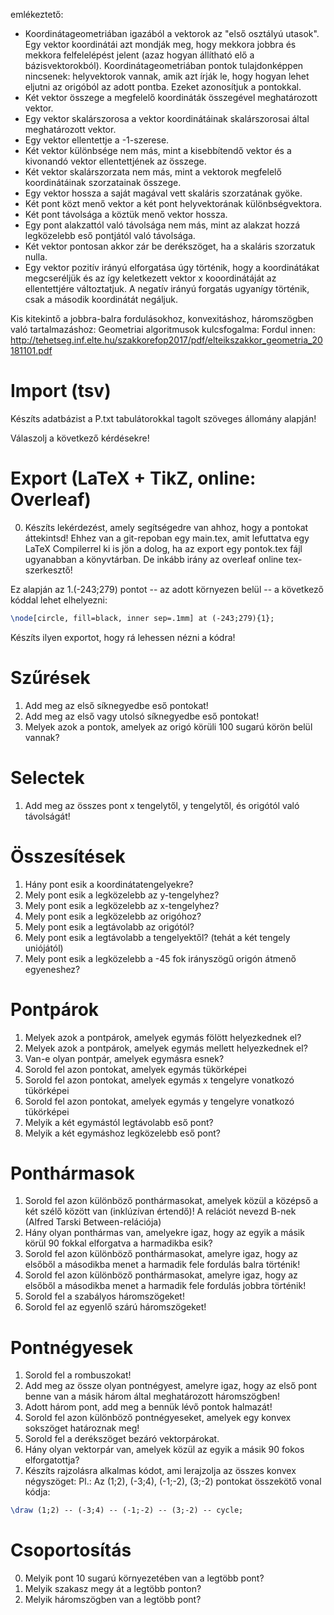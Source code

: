 

emlékeztető: 
- Koordinátageometriában igazából a vektorok az "első osztályú utasok". Egy vektor koordinátái azt mondják meg, hogy mekkora jobbra és mekkora felfelelépést jelent (azaz hogyan állítható elő a bázisvektorokból). Koordinátageometriában pontok tulajdonképpen nincsenek: helyvektorok vannak, amik azt írják le, hogy hogyan lehet eljutni az origóból az adott pontba. Ezeket azonosítjuk a pontokkal. 
- Két vektor összege a megfelelő koordináták összegével meghatározott vektor. 
- Egy vektor skalárszorosa a vektor koordinátáinak skalárszorosai által meghatározott vektor.
- Egy vektor ellentettje a -1-szerese.
- Két vektor különbsége nem más, mint a kisebbítendő vektor és a kivonandó vektor ellentettjének az összege.
- Két vektor skalárszorzata nem más, mint a vektorok megfelelő koordinátáinak szorzatainak összege.
- Egy vektor hossza a saját magával vett skaláris szorzatának gyöke.
- Két pont közt menő vektor a két pont helyvektorának különbségvektora.
- Két pont távolsága a köztük menő vektor hossza.
- Egy pont alakzattól való távolsága nem más, mint az alakzat hozzá legközelebb eső pontjától való távolsága.
- Két vektor pontosan akkor zár be derékszöget, ha a skaláris szorzatuk nulla.
- Egy vektor pozitív irányú elforgatása úgy történik, hogy a koordinátákat megcseréljük és az így keletkezett vektor x kooordinátáját az ellentettjére változtatjuk. A negatív irányú forgatás ugyanígy történik, csak a második koordinátát negáljuk.

Kis kitekintő a jobbra-balra fordulásokhoz, konvexitáshoz, háromszögben való tartalmazáshoz: Geometriai algoritmusok kulcsfogalma: Fordul innen: http://tehetseg.inf.elte.hu/szakkorefop2017/pdf/elteikszakkor_geometria_20181101.pdf


# Import (tsv)
Készíts adatbázist a P.txt tabulátorokkal tagolt szöveges állomány alapján!

Válaszolj a következő kérdésekre!

# Export (LaTeX + TikZ, online: Overleaf)
0. Készíts lekérdezést, amely segítségedre van ahhoz, hogy a pontokat áttekintsd! Ehhez van a git-repoban egy main.tex, amit lefuttatva egy LaTeX Compilerrel ki is jön a dolog, ha az export egy pontok.tex fájl ugyanabban a könyvtárban. De inkább irány az overleaf online tex-szerkesztő!

Ez alapján az 1.(-243;279) pontot -- az adott környezen belül -- a következő kóddal lehet elhelyezni:

```latex
\node[circle, fill=black, inner sep=.1mm] at (-243;279){1};
```

Készíts ilyen exportot, hogy rá lehessen nézni a kódra!

# Szűrések
1. Add meg az első síknegyedbe eső pontokat!
0. Add meg az első vagy utolsó síknegyedbe eső pontokat!
0. Melyek azok a pontok, amelyek az origó körüli 100 sugarú körön belül vannak?

# Selectek
1. Add meg az összes pont x tengelytől, y tengelytől, és origótól való távolságát!

# Összesítések
1. Hány pont esik a koordinátatengelyekre?
0. Mely pont esik a legközelebb az y-tengelyhez?
0. Mely pont esik a legközelebb az x-tengelyhez?
0. Mely pont esik a legközelebb az origóhoz?
0. Mely pont esik a legtávolabb az origótól?
0. Mely pont esik a legtávolabb a tengelyektől? (tehát a két tengely uniójától)
0. Mely pont esik a legközelebb a -45 fok irányszögű origón átmenő egyeneshez?

# Pontpárok
1. Melyek azok a pontpárok, amelyek egymás fölött helyezkednek el?
0. Melyek azok a pontpárok, amelyek egymás mellett helyezkednek el?
0. Van-e olyan pontpár, amelyek egymásra esnek?
0. Sorold fel azon pontokat, amelyek egymás tükörképei
0. Sorold fel azon pontokat, amelyek egymás x tengelyre vonatkozó tükörképei
0. Sorold fel azon pontokat, amelyek egymás y tengelyre vonatkozó tükörképei
0. Melyik a két egymástól legtávolabb eső pont?
0. Melyik a két egymáshoz legközelebb eső pont?

# Ponthármasok
1. Sorold fel azon különböző ponthármasokat, amelyek közül a középső a két szélő között van (inklúzívan értendő)! A relációt nevezd B-nek (Alfred Tarski Between-relációja)
0. Hány olyan ponthármas van, amelyekre igaz, hogy az egyik a másik körül 90 fokkal elforgatva a harmadikba esik?
0. Sorold fel azon különböző ponthármasokat, amelyre igaz, hogy az elsőből a másodikba menet a harmadik fele fordulás balra történik!
0. Sorold fel azon különböző ponthármasokat, amelyre igaz, hogy az elsőből a másodikba menet a harmadik fele fordulás jobbra történik!
0. Sorold fel a szabályos háromszögeket!
0. Sorold fel az egyenlő szárú háromszögeket!

# Pontnégyesek
1. Sorold fel a rombuszokat!
0. Add meg az össze olyan pontnégyest, amelyre igaz, hogy az első pont benne van a másik három által meghatározott háromszögben!
0. Adott három pont, add meg a bennük lévő pontok halmazát!
0. Sorold fel azon különböző pontnégyeseket, amelyek egy konvex sokszöget határoznak meg!
0. Sorold fel a derékszöget bezáró vektorpárokat.
0. Hány olyan vektorpár van, amelyek közül az egyik a másik 90 fokos elforgatottja?
0. Készíts rajzolásra alkalmas kódot, ami lerajzolja az összes konvex négyszöget: Pl.: Az (1;2), (-3;4), (-1;-2), (3;-2) pontokat összekötő vonal kódja: 
```latex
\draw (1;2) -- (-3;4) -- (-1;-2) -- (3;-2) -- cycle;
```

# Csoportosítás
0. Melyik pont 10 sugarú környezetében van a legtöbb pont?
1. Melyik szakasz megy át a legtöbb ponton?
0. Melyik háromszögben van a legtöbb pont?

